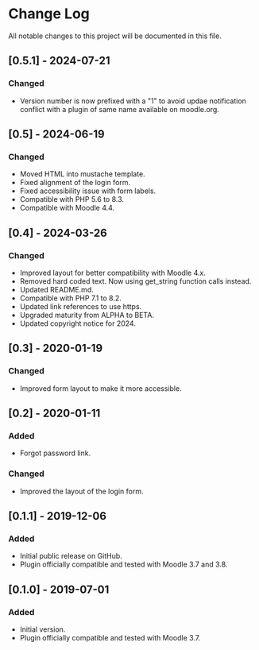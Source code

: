 # Change Log
All notable changes to this project will be documented in this file.

## [0.5.1] - 2024-07-21
### Changed
- Version number is now prefixed with a "1" to avoid updae notification conflict with a plugin of same name available on moodle.org.

## [0.5] - 2024-06-19
### Changed
- Moved HTML into mustache template.
- Fixed alignment of the login form.
- Fixed accessibility issue with form labels.
- Compatible with PHP 5.6 to 8.3.
- Compatible with Moodle 4.4.

## [0.4] - 2024-03-26
### Changed
- Improved layout for better compatibility with Moodle 4.x.
- Removed hard coded text. Now using get_string function calls instead.
- Updated README.md.
- Compatible with PHP 7.1 to 8.2.
- Updated link references to use https.
- Upgraded maturity from ALPHA to BETA.
- Updated copyright notice for 2024.

## [0.3] - 2020-01-19
### Changed
- Improved form layout to make it more accessible.

## [0.2] - 2020-01-11
### Added
- Forgot password link.
### Changed
- Improved the layout of the login form.

## [0.1.1] - 2019-12-06
### Added
- Initial public release on GitHub.
- Plugin officially compatible and tested with Moodle 3.7 and 3.8.

## [0.1.0] - 2019-07-01
### Added
- Initial version.
- Plugin officially compatible and tested with Moodle 3.7.
